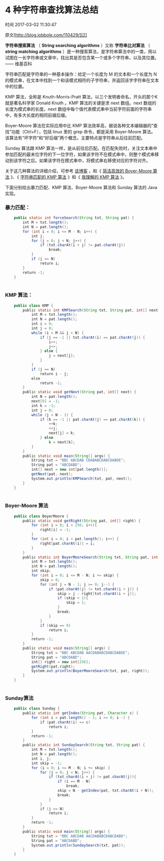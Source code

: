 # 4 种字符串查找算法总结

 时间 2017-03-02 11:30:47

原文[http://blog.jobbole.com/110429/][2]


**字符串搜索算法** （ **String searching algorithms** ）又称 **字符串比对算法** （ **string matching algorithms** ）是一种搜索算法，是字符串算法中的一类，用以试图在一长字符串或文章中，找出其是否包含某一个或多个字符串，以及其位置。—— 维基百科 

字符串匹配是字符串的一种基本操作：给定一个长度为 M 的文本和一个长度为 N 的模式串，在文本中找到一个和该模式相符的子字符串，并返回该字字符串在文本中的位置。

KMP 算法，全称是 Knuth-Morris-Pratt 算法，以三个发明者命名，开头的那个K就是著名科学家 Donald Knuth 。KMP 算法的关键是求 next 数组。next 数组的长度为模式串的长度。next 数组中每个值代表模式串中当前字符前面的字符串中，有多大长度的相同前缀后缀。

Boyer-Moore 算法在实际应用中比 KMP 算法效率高，据说各种文本编辑器的”查找”功能（Ctrl+F），包括 linux 里的 grep 命令，都是采用 Boyer-Moore 算法。该算法有“坏字符”和“好后缀”两个概念。主要特点是字符串从后往前匹配。

Sunday 算法跟 KMP 算法一样，是从前往后匹配。在匹配失败时，关注文本串中参加匹配的最末位字符的下一位字符，如果该字符不在模式串中，则整个模式串移动到该字符之后。如果该字符在模式串中，将模式串右移使对应的字符对齐。

关于这几种算法的详细介绍，可参考 [该博客][4] ，和《 [简洁高效的 Boyer-Moore 算法][5] 》、《 [字符串匹配的 KMP 算法][6] 》和《 [我理解的 KMP 算法][7] 》。 

下面分别给出暴力匹配、KMP 算法、Boyer-Moore 算法和 Sunday 算法的 Java 实现。

### 暴力匹配：

```java
    public static int forceSearch(String txt, String pat) {
        int M = txt.length();
        int N = pat.length();
        for (int i = 0; i <= M - N; i++) {
            int j;
            for (j = 0; j < N; j++) {
                if (txt.charAt(i + j) != pat.charAt(j))
                    break;
            }
            if (j == N)
                return i;
        }
        return -1;
    }
    
```
### KMP 算法：

```java
    public class KMP {
        public static int KMPSearch(String txt, String pat, int[] next) {
            int M = txt.length();
            int N = pat.length();
            int i = 0;
            int j = 0;
            while (i < M && j < N) {
                if (j == -1 || txt.charAt(i) == pat.charAt(j)) {
                    i++;
                    j++;
                } else {
                    j = next[j];
                }
            }
            if (j == N)
                return i - j;
            else
                return -1;
        }
        public static void getNext(String pat, int[] next) {
            int N = pat.length();
            next[0] = -1;
            int k = -1;
            int j = 0;
            while (j < N - 1) {
                if (k == -1 || pat.charAt(j) == pat.charAt(k)) {
                    ++k;
                    ++j;
                    next[j] = k;
                } else
                    k = next[k];
            }
        }
        public static void main(String[] args) {
            String txt = "BBC ABCDAB CDABABCDABCDABDE";
            String pat = "ABCDABD";
            int[] next = new int[pat.length()];
            getNext(pat, next);
            System.out.println(KMPSearch(txt, pat, next));
        }
    }
    
```

### Boyer-Moore 算法

```java
    public class BoyerMoore {
        public static void getRight(String pat, int[] right) {
            for (int i = 0; i < 256; i++){
                right[i] = -1;
            }
            for (int i = 0; i < pat.length(); i++) {
                right[pat.charAt(i)] = i;
            }
        }
        public static int BoyerMooreSearch(String txt, String pat, int[] right) {
            int M = txt.length();
            int N = pat.length();
            int skip;
            for (int i = 0; i <= M - N; i += skip) {
                skip = 0;
                for (int j = N - 1; j >= 0; j--) {
                    if (pat.charAt(j) != txt.charAt(i + j)) {
                        skip = j - right[txt.charAt(i + j)];
                        if (skip < 1){
                            skip = 1;
                        }
                        break;
                    }
                }
                if (skip == 0)
                    return i;
            }
            return -1;
        }
        public static void main(String[] args) {
            String txt = "BBC ABCDAB AACDABABCDABCDABDE";
            String pat = "ABCDABD";
            int[] right = new int[256];
            getRight(pat,right);
            System.out.println(BoyerMooreSearch(txt, pat, right));
        }
    }
    
```

### Sunday算法

```java
    public class Sunday {
        public static int getIndex(String pat, Character c) {
            for (int i = pat.length() - 1; i >= 0; i--) {
                if (pat.charAt(i) == c)
                    return i;
            }
            return -1;
        }
        public static int SundaySearch(String txt, String pat) {
            int M = txt.length();
            int N = pat.length();
            int i, j;
            int skip = -1;
            for (i = 0; i <= M - N; i += skip) {
                for (j = 0; j < N; j++) {
                    if (txt.charAt(i + j) != pat.charAt(j)){
                        if (i == M - N)
                            break;
                        skip = N - getIndex(pat, txt.charAt(i + N));
                        break;
                    }
                }
                if (j == N)
                    return i;
            }
            return -1;
        }
        public static void main(String[] args) {
            String txt = "BBC ABCDAB AACDABABCDABCDABD";
            String pat = "ABCDABD";
            System.out.println(SundaySearch(txt, pat));
        }
    }
```

[2]: http://blog.jobbole.com/110429/
[4]: http://blog.csdn.net/v_july_v/article/details/7041827
[5]: http://blog.jobbole.com/104854/
[6]: http://blog.jobbole.com/39066/
[7]: http://blog.jobbole.com/90576/